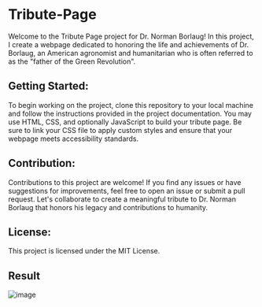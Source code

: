 # Tribute-Page
Welcome to the Tribute Page project for Dr. Norman Borlaug! In this project, I create a webpage dedicated to honoring the life and achievements of Dr. Borlaug, an American agronomist and humanitarian who is often referred to as the "father of the Green Revolution".<br>

## Getting Started:
To begin working on the project, clone this repository to your local machine and follow the instructions provided in the project documentation. You may use HTML, CSS, and optionally JavaScript to build your tribute page. Be sure to link your CSS file to apply custom styles and ensure that your webpage meets accessibility standards.

## Contribution:
Contributions to this project are welcome! If you find any issues or have suggestions for improvements, feel free to open an issue or submit a pull request. Let's collaborate to create a meaningful tribute to Dr. Norman Borlaug that honors his legacy and contributions to humanity.

## License:
This project is licensed under the MIT License.

## Result
![image](https://github.com/AlizayAyesha/Tribute-Page/assets/68489612/885a79c2-aaa2-43b9-8a1c-fb98e6a55fb4)
